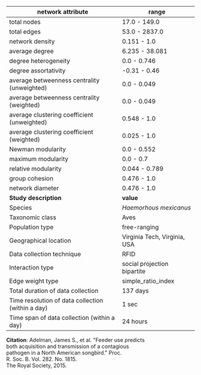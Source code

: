 network attribute|range
---|---
total nodes|17.0 - 149.0
total edges|53.0 - 2837.0
network density|0.151 - 1.0
average degree|6.235 - 38.081
degree heterogeneity|0.0 - 0.746
degree assortativity|-0.31 - 0.46
average betweenness centrality (unweighted)|0.0 - 0.049
average betweenness centrality (weighted)|0.0 - 0.049
average clustering coefficient (unweighted)|0.548 - 1.0
average clustering coefficient (weighted)|0.025 - 1.0
Newman modularity|0.0 - 0.552
maximum modularity|0.0 - 0.7
relative modularity|0.044 - 0.789
group cohesion|0.476 - 1.0
network diameter|0.476 - 1.0
**Study description**|**value**
Species|*Haemorhous mexicanus*
Taxonomic class|Aves
Population type|free-ranging
Geographical location|Virginia Tech, Virginia, USA
Data collection technique|RFID
Interaction type|social projection bipartite
Edge weight type|simple_ratio_index
Total duration of data collection|137 days
Time resolution of data collection (within a day)|1 sec
Time span of data collection (within a day)|24 hours
**Citation**: Adelman, James S., et al. "Feeder use predicts <br> both acquisition and transmission of a contagious <br> pathogen in a North American songbird." Proc. <br> R. Soc. B. Vol. 282. No. 1815. <br> The Royal Society, 2015.
